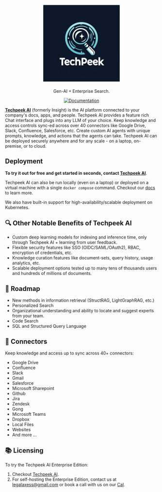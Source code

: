 <a name="readme-top"></a>

<h2 align="center">
<a href="https://techpeek.in/"> <img width="50%" src="https://github.com/xIBBAx/Latest-GenAI-Enterprise/blob/main/web/public/Techpeek.png" /></a>
</h2>

<p align="center">
<p align="center">Gen-AI + Enterprise Search.</p>

<p align="center">
<a href="https://github.com/xIBBAx/Techpeek-AI-Documentations" target="_blank">
    <img src="https://img.shields.io/badge/docs-view-blue" alt="Documentation">
</a>
</p>

<strong>[Techpeek AI](https://techpeek.in/)</strong> (formerly Insight) is the AI platform connected to your company's docs, apps, and people.
Techpeek AI provides a feature rich Chat interface and plugs into any LLM of your choice.
Keep knowledge and access controls sync-ed across over 40 connectors like Google Drive, Slack, Confluence, Salesforce, etc.
Create custom AI agents with unique prompts, knowledge, and actions that the agents can take.
Techpeek AI can be deployed securely anywhere and for any scale - on a laptop, on-premise, or to cloud.

## Deployment

**To try it out for free and get started in seconds, contact [Techpeek AI](legalaxess@gmail.com)**.

Techpeek AI can also be run locally (even on a laptop) or deployed on a virtual machine with a single
`docker compose` command. Checkout our [docs](https://github.com/xIBBAx/Techpeek-AI-Documentations) to learn more.

We also have built-in support for high-availability/scalable deployment on Kubernetes.

## 🔍 Other Notable Benefits of Techpeek AI

- Custom deep learning models for indexing and inference time, only through Techpeek AI + learning from user feedback.
- Flexible security features like SSO (OIDC/SAML/OAuth2), RBAC, encryption of credentials, etc.
- Knowledge curation features like document-sets, query history, usage analytics, etc.
- Scalable deployment options tested up to many tens of thousands users and hundreds of millions of documents.

## 🚧 Roadmap

- New methods in information retrieval (StructRAG, LightGraphRAG, etc.)
- Personalized Search
- Organizational understanding and ability to locate and suggest experts from your team.
- Code Search
- SQL and Structured Query Language

## 🔌 Connectors

Keep knowledge and access up to sync across 40+ connectors:

- Google Drive
- Confluence
- Slack
- Gmail
- Salesforce
- Microsoft Sharepoint
- Github
- Jira
- Zendesk
- Gong
- Microsoft Teams
- Dropbox
- Local Files
- Websites
- And more ...

## 📚 Licensing

To try the Techpeek AI Enterprise Edition:

1. Checkout [Techpeek AI](https://enterprise.techpeek.in/).
2. For self-hosting the Enterprise Edition, contact us at [legalaxess@gmail.com](mailto:legalaxess@gmail.com) or book a call with us on our [Cal](investment@techpeek.in).
